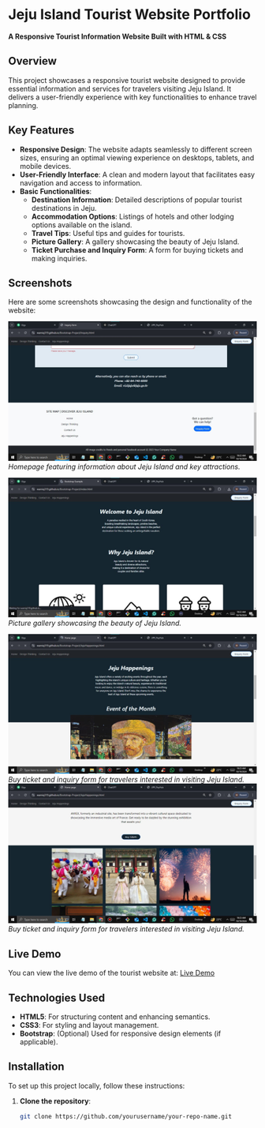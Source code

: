 # Jeju Island Tourist Website Portfolio

**A Responsive Tourist Information Website Built with HTML & CSS**

## Overview

This project showcases a responsive tourist website designed to provide essential information and services for travelers visiting Jeju Island. It delivers a user-friendly experience with key functionalities to enhance travel planning.

## Key Features

- **Responsive Design**: The website adapts seamlessly to different screen sizes, ensuring an optimal viewing experience on desktops, tablets, and mobile devices.
- **User-Friendly Interface**: A clean and modern layout that facilitates easy navigation and access to information.
- **Basic Functionalities**:
  - **Destination Information**: Detailed descriptions of popular tourist destinations in Jeju.
  - **Accommodation Options**: Listings of hotels and other lodging options available on the island.
  - **Travel Tips**: Useful tips and guides for tourists.
  - **Picture Gallery**: A gallery showcasing the beauty of Jeju Island.
  - **Ticket Purchase and Inquiry Form**: A form for buying tickets and making inquiries.

## Screenshots

Here are some screenshots showcasing the design and functionality of the website:

![HomePage](Assets/Image1.jpg)
*Homepage featuring information about Jeju Island and key attractions.*

![Gallery Section](Assets/Image2.jpg)
*Picture gallery showcasing the beauty of Jeju Island.*

![Ticket Purchase and Inquiry Form](Assets/Image3.jpg)
*Buy ticket and inquiry form for travelers interested in visiting Jeju Island.*
![Ticket Purchase and Inquiry Form](Assets/Image4.jpg)
*Buy ticket and inquiry form for travelers interested in visiting Jeju Island.*


## Live Demo

You can view the live demo of the tourist website at: [Live Demo](https://wamiq319.github.io/Bootstrap-Project/)

## Technologies Used

- **HTML5**: For structuring content and enhancing semantics.
- **CSS3**: For styling and layout management.
- **Bootstrap**: (Optional) Used for responsive design elements (if applicable).

## Installation

To set up this project locally, follow these instructions:

1. **Clone the repository**:
   ```bash
   git clone https://github.com/yourusername/your-repo-name.git
